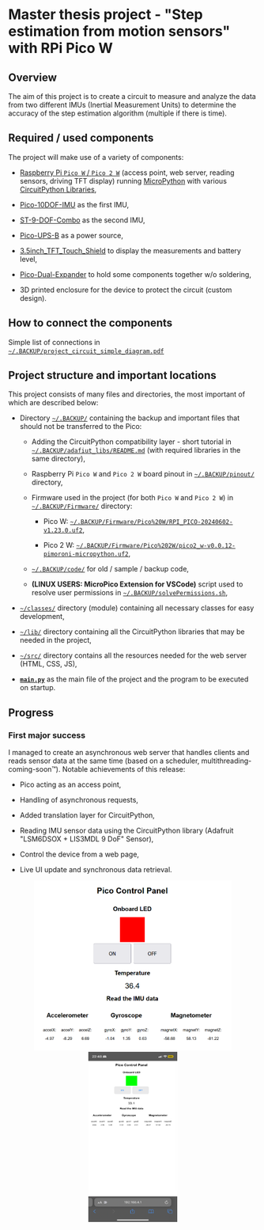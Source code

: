 # Master thesis project - "Step estimation from motion sensors" with RPi Pico W

## Overview

The aim of this project is to create a circuit to measure and analyze the data from two different IMUs (Inertial Measurement Units) to determine the accuracy of the step estimation algorithm (multiple if there is time).

## Required / used components

The project will make use of a variety of components:

- [Raspberry Pi `Pico W` / `Pico 2 W`](https://www.raspberrypi.com/documentation/microcontrollers/raspberry-pi-pico.html) (access point, web server, reading sensors, driving TFT display) running [MicroPython](https://micropython.org/download/RPI_PICO/) with various [CircuitPython Libraries](https://learn.adafruit.com/circuitpython-libraries-on-micropython-using-the-raspberry-pi-pico/overview),

- [Pico-10DOF-IMU](https://www.waveshare.com/wiki/Pico-10DOF-IMU) as the first IMU,

- [ST-9-DOF-Combo](https://learn.adafruit.com/st-9-dof-combo) as the second IMU,

- [Pico-UPS-B](https://www.waveshare.com/wiki/Pico-UPS-B) as a power source,

- [3.5inch_TFT_Touch_Shield](https://www.waveshare.com/wiki/3.5inch_TFT_Touch_Shield) to display the measurements and battery level,

- [Pico-Dual-Expander](https://www.waveshare.com/pico-dual-expander.htm) to hold some components together w/o soldering,

- 3D printed enclosure for the device to protect the circuit (custom design).

## How to connect the components

Simple list of connections in [`~/.BACKUP/project_circuit_simple_diagram.pdf`](./.BACKUP/project_circuit_simple_diagram.pdf)

## Project structure and important locations

This project consists of many files and directories, the most important of which are described below:

- Directory [`~/.BACKUP/`](./.BACKUP/) containing the backup and important files that should not be transferred to the Pico:

  - Adding the CircuitPython compatibility layer - short tutorial in [`~/.BACKUP/adafiut_libs/README.md`](./.BACKUP/adafiut_libs/README.md) (with required libraries in the same directory),

  - Raspberry Pi `Pico W` and `Pico 2 W` board pinout in [`~/.BACKUP/pinout/`](./.BACKUP/pinout/) directory,

  - Firmware used in the project (for both `Pico W` and `Pico 2 W`) in [`~/.BACKUP/Firmware/`](./.BACKUP/Firmware/) directory:

    - Pico W: [`~/.BACKUP/Firmware/Pico%20W/RPI_PICO-20240602-v1.23.0.uf2`](./.BACKUP/Firmware/Pico%20W/RPI_PICO-20240602-v1.23.0.uf2),

    - Pico 2 W: [`~/.BACKUP/Firmware/Pico%202W/pico2_w-v0.0.12-pimoroni-micropython.uf2`](./.BACKUP/Firmware/Pico%202W/pico2_w-v0.0.12-pimoroni-micropython.uf2),

  - [`~/.BACKUP/code/`](./.BACKUP/code/) for old / sample / backup code,

  - **(LINUX USERS: MicroPico Extension for VSCode)** script used to resolve user permissions in [`~/.BACKUP/solvePermissions.sh`](./.BACKUP/solvePermissions.sh),

- [`~/classes/`](./classes/) directory (module) containing all necessary classes for easy development,

- [`~/lib/`](./lib/) directory containing all the CircuitPython libraries that may be needed in the project,

- [`~/src/`](./src/) directory contains all the resources needed for the web server (HTML, CSS, JS),

- **[`main.py`](./main.py)** as the main file of the project and the program to be executed on startup.

## Progress

### First major success

I managed to create an asynchronous web server that handles clients and reads sensor data at the same time (based on a scheduler, multithreading-coming-soon&trade;). Notable achievements of this release:

- Pico acting as an access point,

- Handling of asynchronous requests,

- Added translation layer for CircuitPython,

- Reading IMU sensor data using the CircuitPython library (Adafruit "LSM6DSOX + LIS3MDL 9 DoF" Sensor),

- Control the device from a web page,

- Live UI update and synchronous data retrieval.

<p align='center'>
  <img src="./.BACKUP/img_README/first_success.png" width="400"/>
  <img src="./.BACKUP/img_README/first_success_mobile.png" width="180" height="344" />
</p>
